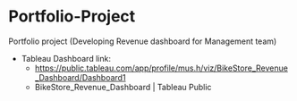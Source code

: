 # Portfolio-Project
Portfolio project (Developing Revenue dashboard for Management team)

- Tableau Dashboard link:
  - https://public.tableau.com/app/profile/mus.h/viz/BikeStore_Revenue_Dashboard/Dashboard1
   - BikeStore_Revenue_Dashboard | Tableau Public
     


